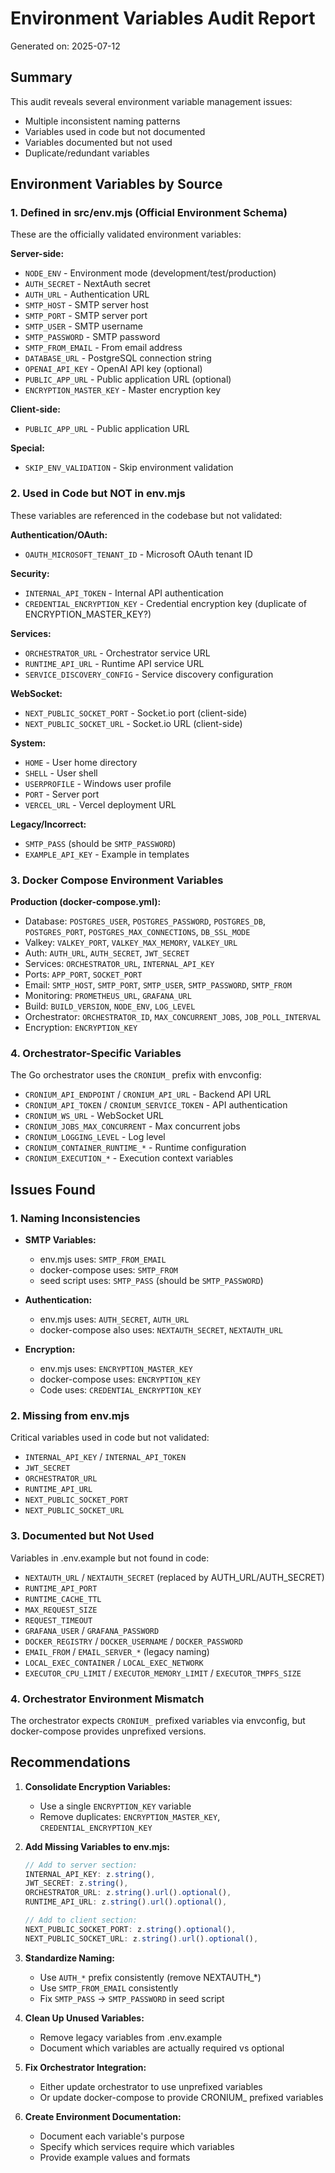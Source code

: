 # Environment Variables Audit Report

Generated on: 2025-07-12

## Summary

This audit reveals several environment variable management issues:

- Multiple inconsistent naming patterns
- Variables used in code but not documented
- Variables documented but not used
- Duplicate/redundant variables

## Environment Variables by Source

### 1. Defined in src/env.mjs (Official Environment Schema)

These are the officially validated environment variables:

**Server-side:**

- `NODE_ENV` - Environment mode (development/test/production)
- `AUTH_SECRET` - NextAuth secret
- `AUTH_URL` - Authentication URL
- `SMTP_HOST` - SMTP server host
- `SMTP_PORT` - SMTP server port
- `SMTP_USER` - SMTP username
- `SMTP_PASSWORD` - SMTP password
- `SMTP_FROM_EMAIL` - From email address
- `DATABASE_URL` - PostgreSQL connection string
- `OPENAI_API_KEY` - OpenAI API key (optional)
- `PUBLIC_APP_URL` - Public application URL (optional)
- `ENCRYPTION_MASTER_KEY` - Master encryption key

**Client-side:**

- `PUBLIC_APP_URL` - Public application URL

**Special:**

- `SKIP_ENV_VALIDATION` - Skip environment validation

### 2. Used in Code but NOT in env.mjs

These variables are referenced in the codebase but not validated:

**Authentication/OAuth:**

- `OAUTH_MICROSOFT_TENANT_ID` - Microsoft OAuth tenant ID

**Security:**

- `INTERNAL_API_TOKEN` - Internal API authentication
- `CREDENTIAL_ENCRYPTION_KEY` - Credential encryption key (duplicate of ENCRYPTION_MASTER_KEY?)

**Services:**

- `ORCHESTRATOR_URL` - Orchestrator service URL
- `RUNTIME_API_URL` - Runtime API service URL
- `SERVICE_DISCOVERY_CONFIG` - Service discovery configuration

**WebSocket:**

- `NEXT_PUBLIC_SOCKET_PORT` - Socket.io port (client-side)
- `NEXT_PUBLIC_SOCKET_URL` - Socket.io URL (client-side)

**System:**

- `HOME` - User home directory
- `SHELL` - User shell
- `USERPROFILE` - Windows user profile
- `PORT` - Server port
- `VERCEL_URL` - Vercel deployment URL

**Legacy/Incorrect:**

- `SMTP_PASS` (should be `SMTP_PASSWORD`)
- `EXAMPLE_API_KEY` - Example in templates

### 3. Docker Compose Environment Variables

**Production (docker-compose.yml):**

- Database: `POSTGRES_USER`, `POSTGRES_PASSWORD`, `POSTGRES_DB`, `POSTGRES_PORT`, `POSTGRES_MAX_CONNECTIONS`, `DB_SSL_MODE`
- Valkey: `VALKEY_PORT`, `VALKEY_MAX_MEMORY`, `VALKEY_URL`
- Auth: `AUTH_URL`, `AUTH_SECRET`, `JWT_SECRET`
- Services: `ORCHESTRATOR_URL`, `INTERNAL_API_KEY`
- Ports: `APP_PORT`, `SOCKET_PORT`
- Email: `SMTP_HOST`, `SMTP_PORT`, `SMTP_USER`, `SMTP_PASSWORD`, `SMTP_FROM`
- Monitoring: `PROMETHEUS_URL`, `GRAFANA_URL`
- Build: `BUILD_VERSION`, `NODE_ENV`, `LOG_LEVEL`
- Orchestrator: `ORCHESTRATOR_ID`, `MAX_CONCURRENT_JOBS`, `JOB_POLL_INTERVAL`
- Encryption: `ENCRYPTION_KEY`

### 4. Orchestrator-Specific Variables

The Go orchestrator uses the `CRONIUM_` prefix with envconfig:

- `CRONIUM_API_ENDPOINT` / `CRONIUM_API_URL` - Backend API URL
- `CRONIUM_API_TOKEN` / `CRONIUM_SERVICE_TOKEN` - API authentication
- `CRONIUM_WS_URL` - WebSocket URL
- `CRONIUM_JOBS_MAX_CONCURRENT` - Max concurrent jobs
- `CRONIUM_LOGGING_LEVEL` - Log level
- `CRONIUM_CONTAINER_RUNTIME_*` - Runtime configuration
- `CRONIUM_EXECUTION_*` - Execution context variables

## Issues Found

### 1. Naming Inconsistencies

- **SMTP Variables:**
  - env.mjs uses: `SMTP_FROM_EMAIL`
  - docker-compose uses: `SMTP_FROM`
  - seed script uses: `SMTP_PASS` (should be `SMTP_PASSWORD`)

- **Authentication:**
  - env.mjs uses: `AUTH_SECRET`, `AUTH_URL`
  - docker-compose also uses: `NEXTAUTH_SECRET`, `NEXTAUTH_URL`

- **Encryption:**
  - env.mjs uses: `ENCRYPTION_MASTER_KEY`
  - docker-compose uses: `ENCRYPTION_KEY`
  - Code uses: `CREDENTIAL_ENCRYPTION_KEY`

### 2. Missing from env.mjs

Critical variables used in code but not validated:

- `INTERNAL_API_KEY` / `INTERNAL_API_TOKEN`
- `JWT_SECRET`
- `ORCHESTRATOR_URL`
- `RUNTIME_API_URL`
- `NEXT_PUBLIC_SOCKET_PORT`
- `NEXT_PUBLIC_SOCKET_URL`

### 3. Documented but Not Used

Variables in .env.example but not found in code:

- `NEXTAUTH_URL` / `NEXTAUTH_SECRET` (replaced by AUTH_URL/AUTH_SECRET)
- `RUNTIME_API_PORT`
- `RUNTIME_CACHE_TTL`
- `MAX_REQUEST_SIZE`
- `REQUEST_TIMEOUT`
- `GRAFANA_USER` / `GRAFANA_PASSWORD`
- `DOCKER_REGISTRY` / `DOCKER_USERNAME` / `DOCKER_PASSWORD`
- `EMAIL_FROM` / `EMAIL_SERVER_*` (legacy naming)
- `LOCAL_EXEC_CONTAINER` / `LOCAL_EXEC_NETWORK`
- `EXECUTOR_CPU_LIMIT` / `EXECUTOR_MEMORY_LIMIT` / `EXECUTOR_TMPFS_SIZE`

### 4. Orchestrator Environment Mismatch

The orchestrator expects `CRONIUM_` prefixed variables via envconfig, but docker-compose provides unprefixed versions.

## Recommendations

1. **Consolidate Encryption Variables:**
   - Use a single `ENCRYPTION_KEY` variable
   - Remove duplicates: `ENCRYPTION_MASTER_KEY`, `CREDENTIAL_ENCRYPTION_KEY`

2. **Add Missing Variables to env.mjs:**

   ```javascript
   // Add to server section:
   INTERNAL_API_KEY: z.string(),
   JWT_SECRET: z.string(),
   ORCHESTRATOR_URL: z.string().url().optional(),
   RUNTIME_API_URL: z.string().url().optional(),

   // Add to client section:
   NEXT_PUBLIC_SOCKET_PORT: z.string().optional(),
   NEXT_PUBLIC_SOCKET_URL: z.string().url().optional(),
   ```

3. **Standardize Naming:**
   - Use `AUTH_*` prefix consistently (remove NEXTAUTH\_\*)
   - Use `SMTP_FROM_EMAIL` consistently
   - Fix `SMTP_PASS` → `SMTP_PASSWORD` in seed script

4. **Clean Up Unused Variables:**
   - Remove legacy variables from .env.example
   - Document which variables are actually required vs optional

5. **Fix Orchestrator Integration:**
   - Either update orchestrator to use unprefixed variables
   - Or update docker-compose to provide CRONIUM\_ prefixed variables

6. **Create Environment Documentation:**
   - Document each variable's purpose
   - Specify which services require which variables
   - Provide example values and formats
